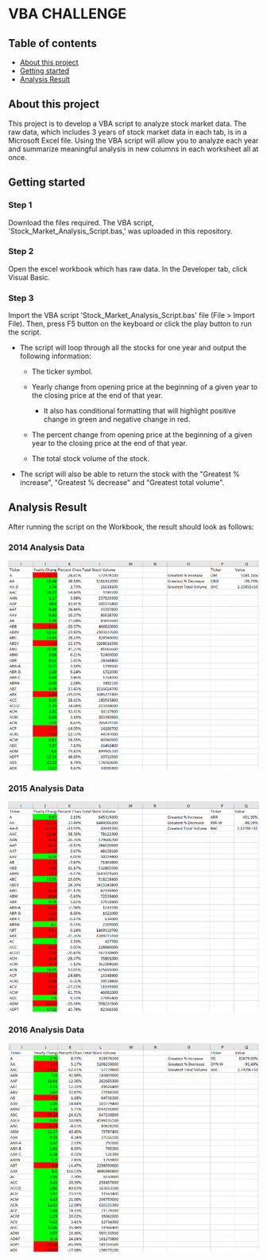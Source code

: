 # VBA CHALLENGE

## Table of contents
  * [About this project](#about-this-project)
  * [Getting started](#getting-started)
  * [Analysis Result](#analysis-result)



## <a name="about-this-project"></a> About this project
This project is to develop a VBA script to analyze stock market data. The raw data, which includes 3 years of stock market data in each tab, is in a Microsoft Excel file.
Using the VBA script will allow you to analyze each year and summarize meaningful analysis in new columns in each worksheet all at once.


## <a name="getting-started"></a> Getting started

### <a name="step-one"></a> Step 1
Download the files required.
The VBA script, 'Stock_Market_Analysis_Script.bas,' was uploaded in this repository. 

### <a name="step-two"></a> Step 2
Open the excel workbook which has raw data. In the Developer tab, click Visual Basic. 

### <a name="step-three"></a> Step 3
Import the VBA script 'Stock_Market_Analysis_Script.bas' file (File > Import File).
Then, press F5 button on the keyboard or click the play button to run the script.

* The script will loop through all the stocks for one year and output the following information:

  * The ticker symbol.

  * Yearly change from opening price at the beginning of a given year to the closing price at the end of that year.
    * It also has conditional formatting that will highlight positive change in green and negative change in red.
    
  * The percent change from opening price at the beginning of a given year to the closing price at the end of that year.

  * The total stock volume of the stock.

* The script will also be able to return the stock with the "Greatest % increase", "Greatest % decrease" and "Greatest total volume". 


## <a name="anlysis-result"></a> Analysis Result
After running the script on the Workbook, the result should look as follows:

### 2014 Analysis Data
![Image of 2014 Analysis](https://github.com/SaraKim-sy/VBA-challenge/blob/master/2014%20Data.png?raw=true)

### 2015 Analysis Data
![Image of 2015 Analysis](https://github.com/SaraKim-sy/VBA-challenge/blob/master/2015%20Data.png?raw=true)

### 2016 Analysis Data
![Image of 2016 Analysis](https://github.com/SaraKim-sy/VBA-challenge/blob/master/2016%20Data.png?raw=true)
